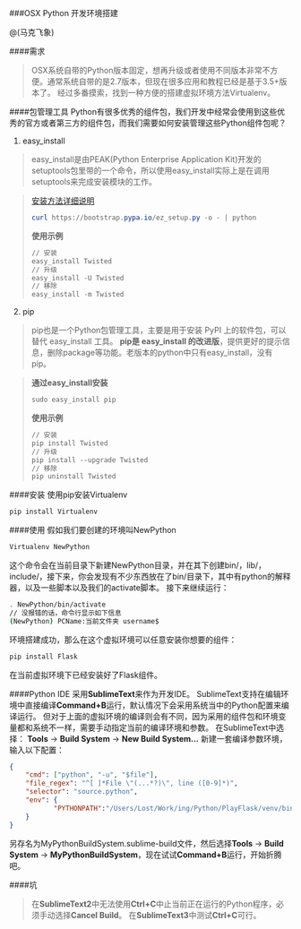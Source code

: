 ###OSX Python 开发环境搭建

@(马克飞象)


####需求
>OSX系统自带的Python版本固定，想再升级或者使用不同版本非常不方便。通常系统自带的是2.7版本，但现在很多应用和教程已经是基于3.5+版本了。
>经过多番摸索，找到一种方便的搭建虚拟环境方法Virtualenv。

####包管理工具
Python有很多优秀的组件包，我们开发中经常会使用到这些优秀的官方或者第三方的组件包，而我们需要如何安装管理这些Python组件包呢？
1. easy_install
>easy_install是由PEAK(Python Enterprise Application Kit)开发的setuptools包里带的一个命令，所以使用easy_install实际上是在调用setuptools来完成安装模块的工作。
>

>[安装方法详细说明](https://pypi.python.org/pypi/setuptools#unix-including-mac-os-x-curl)
>```powershell
>curl https://bootstrap.pypa.io/ez_setup.py -o - | python
>```
>**使用示例**
>```powershell
> // 安装
>easy_install Twisted
>// 升级
>easy_install -U Twisted
>// 移除
>easy_install -m Twisted
>```

2. pip
>pip也是一个Python包管理工具，主要是用于安装 PyPI 上的软件包，可以替代 easy_install 工具。
>**pip是 easy_install 的改进版**，提供更好的提示信息，删除package等功能。老版本的python中只有easy_install，没有pip。
>

>**通过easy_install安装**
>```powershell
>sudo easy_install pip
>```
>**使用示例**
>```powershell
> // 安装
>pip install Twisted
>// 升级
>pip install --upgrade Twisted
>// 移除
>pip uninstall Twisted
>```

####安装
使用pip安装Virtualenv
```python
pip install Virtualenv
```

####使用
假如我们要创建的环境叫NewPython
```bash
Virtualenv NewPython
```
这个命令会在当前目录下新建NewPython目录，并在其下创建bin/，lib/，include/，接下来，你会发现有不少东西放在了bin/目录下，其中有python的解释器，以及一些脚本以及我们的activate脚本。
接下来继续运行：
```bash
. NewPython/bin/activate
// 没报错的话，命令行显示如下信息
(NewPython) PCName:当前文件夹 username$
```
环境搭建成功，那么在这个虚拟环境可以任意安装你想要的组件：
```bash
pip install Flask
```
在当前虚拟环境下已经安装好了Flask组件。

####Python IDE
采用**SublimeText**来作为开发IDE。
SublimeText支持在编辑环境中直接编译**Command+B**运行，默认情况下会采用系统当中的Python配置来编译运行。
但对于上面的虚拟环境的编译则会有不同，因为采用的组件包和环境变量都和系统不一样，需要手动指定当前的编译环境和参数。
在SublimeText中选择：
**Tools** -> **Build System** -> **New Build System...**
新建一套编译参数环境，输入以下配置：
```json
{
    "cmd": ["python", "-u", "$file"],
    "file_regex": "^[ ]*File \"(...*?)\", line ([0-9]*)",
    "selector": "source.python",
    "env": {
		   "PYTHONPATH":"/Users/Lost/Work/ing/Python/PlayFlask/venv/bin/python:/Users/Lost/Work/ing/Python/PlayFlask/venv/lib/python2.7/site-packages"
    }
}
```

另存名为MyPythonBuildSystem.sublime-build文件，然后选择**Tools** -> **Build System** -> **MyPythonBuildSystem**，现在试试**Command+B**运行，开始折腾吧。

####坑
>在**SublimeText2**中无法使用**Ctrl+C**中止当前正在运行的Python程序，必须手动选择**Cancel Build**。
在**SublimeText3**中测试**Ctrl+C**可行。